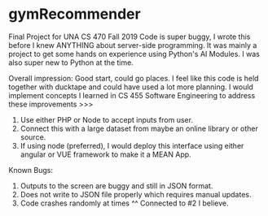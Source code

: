 # gymRecommender
Final Project for UNA CS 470 Fall 2019
Code is super buggy, I wrote this before I knew ANYTHING about server-side programming. 
It was mainly a project to get some hands on experience using Python's AI Modules.
I was also super new to Python at the time.

Overall impression:
Good start, could go places. I feel like this code is held together with ducktape and could have used a lot more planning. 
I would implement concepts I learned in CS 455 Software Engineering to address these improvements >>>

1. Use either PHP or Node to accept inputs from user.
2. Connect this with a large dataset from maybe an online library or other source.
3. If using node (preferred), I would deploy this interface using either angular or VUE framework to make it a MEAN App.

Known Bugs:
1. Outputs to the screen are buggy and still in JSON format.
2. Does not write to JSON file properly which requires manual updates.
3. Code crashes randomly at times ^^ Connected to #2 I believe.
